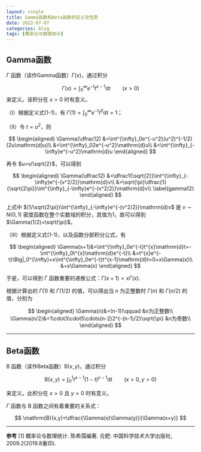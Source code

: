 ```yaml
---
layout: single
title: Gamma函数和Beta函数的定义及性质
date: 2022-07-07
categories: blog
tags: [概率论与数理统计]
---
```




## Gamma函数

$\Gamma$ 函数（读作Gamma函数）$\Gamma(x)$，通过积分

$$
\Gamma(x)=\int^{\infty}_0e^{-t}t^{x-1}\mathrm{d}t\qquad (x\gt0)\tag{1-1}
$$
来定义。该积分在 $x\gt0$ 时有意义。

（Ⅰ）根据定义式(1-1)，有 $\Gamma(1)=\int^{\infty}_0e^{-t}t^{0}\mathrm{d}t=1$；

（Ⅱ）令 $t=u^2$，则 

$$
\begin{aligned}
\Gamma(\dfrac12)
&=\int^{\infty}_0e^{-u^2}(u^2)^{-1/2}(2u\mathrm{d}u)\\
&=\int^{\infty}_02e^{-u^2}\mathrm{d}u\\
&=\int^{\infty}_{-\infty}e^{-u^2}\mathrm{d}u
\end{aligned}
$$

再令 $u=v/\sqrt{2}$，可以得到

$$
\begin{aligned}
\Gamma(\dfrac12)
&=\dfrac1{\sqrt{2}}\int^{\infty}_{-\infty}e^{-(v^2/2)}\mathrm{d}v\\
&=\sqrt{\pi}\dfrac{1}{\sqrt{2\pi}}\int^{\infty}_{-\infty}e^{-(v^2/2)}\mathrm{d}v\\ \label{gamma12}
\end{aligned}
$$

上式中 $(1/\sqrt{2\pi})\int^{\infty}_{-\infty}e^{-(v^2/2)}\mathrm{d}v$ 是 $v\sim N(0,1)$ 密度函数在整个实数域的积分，其值为1，故可以得到 $\Gamma(1/2)=\sqrt{\pi}$。

（Ⅲ）根据定义式(1-1)，以及函数分部积分公式，有

$$
\begin{aligned}
\Gamma(x+1)&=\int^{\infty}_0e^{-t}t^{x}\mathrm{d}t=-\int^{\infty}_0t^{x}\mathrm{d}e^{-t}\\
&=t^{x}e^{-t}\Big|_0^{\infty}+x\int^{\infty}_0e^{-t}t^{x-1}\mathrm{d}t=0+x\Gamma(x)\\
&=x\Gamma(x)
\end{aligned}
$$

于是，可以得到 $\Gamma$ 函数重要的递推公式：$\Gamma(x+1)=x\Gamma(x).$ 



根据计算出的 $\Gamma(1)$ 和 $\Gamma(1/2)$ 的值，可以得出当 $n$ 为正整数时 $\Gamma(n)$ 和 $\Gamma(n/2)$ 的值，分别为

$$
\begin{aligned}
\Gamma(n)&=(n-1)!\qquad &n为正整数\\
\Gamma(n/2)&=1\cdot3\cdot5\cdots(n-2)2^{-(n-1)/2}\sqrt{\pi} &n为奇数\\
\end{aligned}
$$

---

## Beta函数
$\mathrm{B}$ 函数（读作Beta函数）$\mathrm{B}(x,y)$，通过积分

$$
\mathrm{B}(x,y)=\int_0^1t^{x-1}(1-t)^{y-1}\mathrm{d}t\qquad(x\gt0,y\gt0)
$$

来定义。此积分在 $x\gt0$ 且 $y\gt0$ 时有意义。



$\Gamma$ 函数与 $\mathrm{B}$ 函数之间有着重要的关系式：

$$
\mathrm{B}(x,y)=\dfrac{\Gamma(x)\Gamma(y)}{\Gamma(x+y)}
$$


---
**参考**
[1] 概率论与数理统计. 陈希孺编著. 合肥: 中国科学技术大学出版社, 2009.2(2019.8重印).